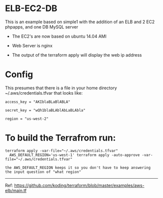
ELB-EC2-DB
==========

This is an example based on simple1 with the addition of an ELB and 2 EC2 phpapps, and one DB MySQL server

- The EC2's are now based on ubuntu 14.04 AMI

- Web Server is nginx

- The output of the terraform apply will display the web ip address


Config
======

This presumes that there is a file in your home directory ~/.aws/credentials.tfvar that looks like:

    access_key = "AKIblaBLaBlABLA"

    secret_key = "wQh1blaBLAblAbLaBLAbla"

    region = "us-west-2"


To build the Terrafrom run:
===========================

    terraform apply -var-file="~/.aws/credentials.tfvar"
      AWS_DEFAULT_REGION='us-west-1' terraform apply -auto-approve -var-file="~/.aws/credentials.tfvar"

    the AWS_DEFAULT_REGION keeps it so you don't have to keep answering the input question of "what region"


----------------------------
Ref: https://github.com/koding/terraform/blob/master/examples/aws-elb/main.tf

